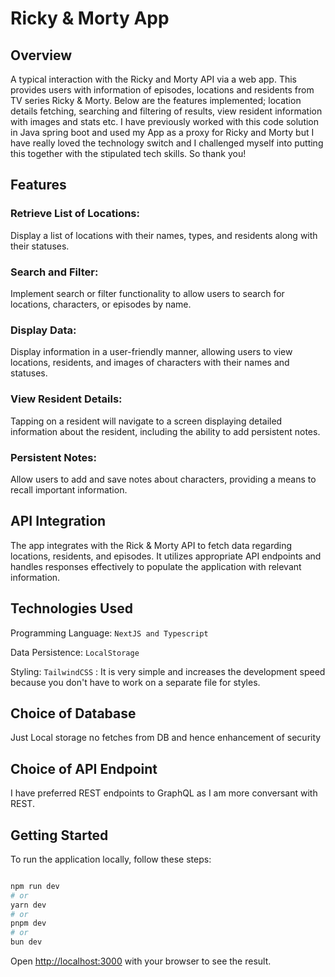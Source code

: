 # Ricky & Morty App

## Overview

A typical interaction with the Ricky and Morty API via a web app.
This provides users with information of episodes, locations and residents from TV series Ricky & Morty.
Below are the features implemented; location details fetching, searching and filtering of results, view 
resident information with images and stats etc.
I have previously worked with this code solution in Java spring boot and used my App as a proxy for Ricky and Morty but I have really loved 
the technology switch and I challenged myself into putting this together with the stipulated tech skills. 
So thank you!

## Features

### Retrieve List of Locations:

Display a list of locations with their names, types, and residents along with their statuses.

### Search and Filter:

Implement search or filter functionality to allow users to search for locations, characters, or episodes by name.

### Display Data:

Display information in a user-friendly manner, allowing users to view locations, residents, and images of characters with their names and statuses.

### View Resident Details:

Tapping on a resident will navigate to a screen displaying detailed information about the resident, including the ability to add persistent notes.

### Persistent Notes:

Allow users to add and save notes about characters, providing a means to recall important information.

## API Integration

The app integrates with the Rick & Morty API to fetch data regarding locations, residents, and episodes. It utilizes appropriate API endpoints and handles responses effectively to populate the application with relevant information.

## Technologies Used

Programming Language: `NextJS and Typescript`

Data Persistence: `LocalStorage`

Styling: `TailwindCSS` : It is very simple and increases the development speed because you don't have to work on a separate file for styles.

## Choice of Database

Just Local storage no fetches from DB and hence enhancement of security

## Choice of API Endpoint

I have preferred REST endpoints to GraphQL as I am more conversant with REST.

## Getting Started

To run the application locally, follow these steps:

```bash

npm run dev
# or
yarn dev
# or
pnpm dev
# or
bun dev
```

Open [http://localhost:3000](http://localhost:3000) with your browser to see the result.
